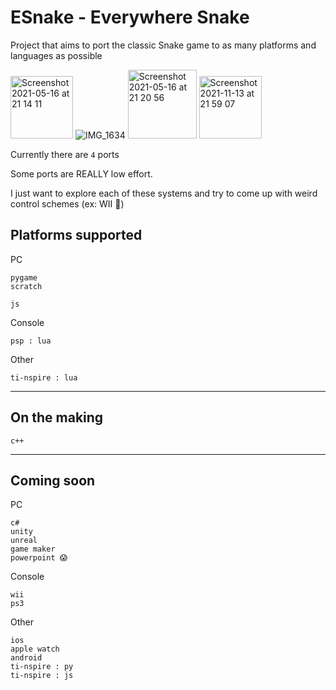 # ESnake - Everywhere Snake
Project that aims to port the classic Snake game to as many platforms and languages as possible

<img width="100" alt="Screenshot 2021-05-16 at 21 14 11" src="https://user-images.githubusercontent.com/82064173/118411295-b34fe880-b68b-11eb-9726-c7a09aa93551.png"> ![IMG_1634](https://user-images.githubusercontent.com/82064173/118411372-1b9eca00-b68c-11eb-9a9d-0016b2e2f67d.jpg) <img width="110" alt="Screenshot 2021-05-16 at 21 20 56" src="https://user-images.githubusercontent.com/82064173/118411468-a41d6a80-b68c-11eb-9b38-1d762b0b1a4b.png">
<img width="100" alt="Screenshot 2021-11-13 at 21 59 07" src="https://user-images.githubusercontent.com/82064173/141660266-d5894c4c-2374-446c-af89-d27bac62d930.jpg">



Currently there are `4` ports

Some ports are REALLY low effort.

I just want to explore each of these systems and try to come up with weird control schemes (ex: WII 🤗)

## Platforms supported

PC
```
pygame
scratch

js
```

Console
```
psp : lua
```

Other
```
ti-nspire : lua
```
___
## On the making
```
c++
```
___
## Coming soon

PC
```
c#
unity
unreal
game maker
powerpoint 😱
```

Console
```
wii
ps3
```

Other
```
ios
apple watch
android
ti-nspire : py
ti-nspire : js
```
